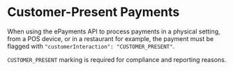 <!-- START_METADATA
---
title: Customer Present Payments
---
END_METADATA -->

# Customer-Present Payments

When using the ePayments API to process payments in a physical setting, from a POS device, or in a restaurant for example, the payment must be flagged with `"customerInteraction": "CUSTOMER_PRESENT"`.

`CUSTOMER_PRESENT` marking is required for compliance and reporting reasons.
